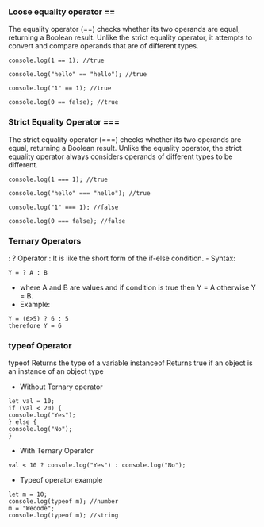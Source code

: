 ### Loose equality operator ==

The equality operator (==) checks whether its two operands are equal, returning a Boolean
result. Unlike the strict equality operator, it attempts to convert and compare operands
that are of different types.

```
console.log(1 == 1); //true

console.log("hello" == "hello"); //true

console.log("1" == 1); //true

console.log(0 == false); //true
```

### Strict Equality Operator ===

The strict equality operator (===) checks whether its two operands are equal, returning a Boolean result. Unlike the equality operator, the strict equality operator always considers operands of different types to be different.

```
console.log(1 === 1); //true

console.log("hello" === "hello"); //true

console.log("1" === 1); //false

console.log(0 === false); //false
```

### Ternary Operators

: ? Operator :
It is like the short form of the if-else condition. - Syntax:

```
Y = ? A : B
```

- where A and B are values and if condition is true then Y = A otherwise Y = B.
- Example:

```
Y = (6>5) ? 6 : 5
therefore Y = 6
```

### typeof Operator

typeof Returns the type of a variable instanceof Returns true if an object is an instance of an object type

- Without Ternary operator

```
let val = 10;
if (val < 20) {
console.log("Yes");
} else {
console.log("No");
}
```

- With Ternary Operator

```
val < 10 ? console.log("Yes") : console.log("No");
```

- Typeof operator example

```
let m = 10;
console.log(typeof m); //number
m = "Wecode";
console.log(typeof m); //string
```
